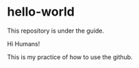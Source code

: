 # hello-world
This repository is under the guide.

Hi Humans!

This is my practice of how to use the github.

